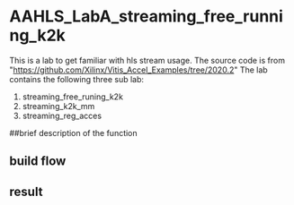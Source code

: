 # AAHLS_LabA_streaming_free_running_k2k
This is a lab to get familiar with hls stream usage.
The source code is from "https://github.com/Xilinx/Vitis_Accel_Examples/tree/2020.2"
The lab contains the following three sub lab:
1. streaming_free_runing_k2k
2. streaming_k2k_mm
3. streaming_reg_acces

##brief description of the function

## build flow

## result
